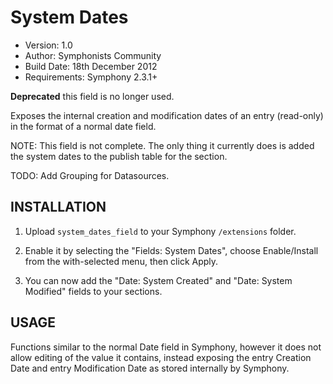 # System Dates

- Version: 1.0
- Author: Symphonists Community
- Build Date: 18th December 2012
- Requirements: Symphony 2.3.1+

**Deprecated** this field is no longer used.

Exposes the internal creation and modification dates of an entry (read-only) in the format of a normal date field.

NOTE: This field is not complete. The only thing it currently does is added the system dates to the publish table for the section.

TODO: Add Grouping for Datasources.


## INSTALLATION

1. Upload `system_dates_field` to your Symphony `/extensions` folder.

2. Enable it by selecting the "Fields: System Dates", choose Enable/Install from the with-selected menu, then click Apply.

3. You can now add the "Date: System Created" and "Date: System Modified" fields to your sections.


## USAGE

Functions similar to the normal Date field in Symphony, however it does not allow editing of the value it contains, instead exposing the entry Creation Date and entry Modification Date as stored internally by Symphony.
